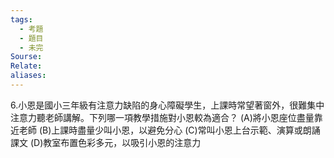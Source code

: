```yaml
---
tags:
  - 考題
  - 題目
  - 未完
Sourse:
Relate: 
aliases:
---
```

6.小恩是國小三年級有注意力缺陷的身心障礙學生，上課時常望著窗外，很難集中注意力聽老師講解。下列哪一項教學措施對小恩較為適合？
(A)將小恩座位盡量靠近老師
(B)上課時盡量少叫小恩，以避免分心
(C)常叫小恩上台示範、演算或朗誦課文
(D)教室布置色彩多元，以吸引小恩的注意力

